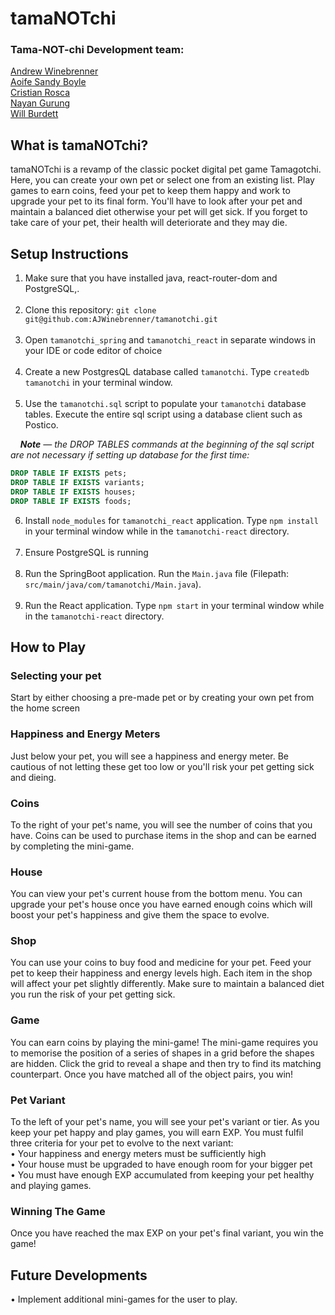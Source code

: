 # tamaNOTchi

### Tama-NOT-chi Development team: <br>
[Andrew Winebrenner](https://github.com/AJWinebrenner) <br> [Aoife Sandy Boyle](https://github.com/aoifeags) <br> [Cristian Rosca](https://github.com/Roscaaa) <br> [Nayan Gurung](https://github.com/Nayan-grg) <br> [Will Burdett](https://github.com/WillBurdett)

## What is tamaNOTchi?
tamaNOTchi is a revamp of the classic pocket digital pet game Tamagotchi. Here, you can create your own pet or select one from an existing list. Play games to earn coins, feed your pet to keep them happy and work to upgrade your pet to its final form. You'll have to look after your pet and maintain a balanced diet otherwise your pet will get sick. If you forget to take care of your pet, their health will deteriorate and they may die.
## Setup Instructions
1. Make sure that you have installed java, react-router-dom and PostgreSQL,. 
   <br><br>
2. Clone this repository:
   ``git clone git@github.com:AJWinebrenner/tamanotchi.git``<br><br>
3. Open ``tamanotchi_spring`` and ``tamanotchi_react`` in separate windows in your IDE or code editor of choice <br><br>
4. Create a new PostgresQL database called ``tamanotchi``. Type ``createdb tamanotchi`` in your terminal window. <br><br>
5. Use the ``tamanotchi.sql`` script to populate your ``tamanotchi`` database tables. Execute the entire sql script using a database client such as Postico.

&nbsp;&nbsp;&nbsp;&nbsp;_**Note** — the DROP TABLES commands at the beginning of the sql script are not necessary if setting up database for the first time:_
```sql
DROP TABLE IF EXISTS pets;
DROP TABLE IF EXISTS variants;
DROP TABLE IF EXISTS houses;
DROP TABLE IF EXISTS foods;
```
6. Install ``node_modules`` for ``tamanotchi_react`` application. Type ``npm install`` in your terminal window while in the ``tamanotchi-react`` directory. <br><br>
7. Ensure PostgreSQL is running <br><br>
8. Run the SpringBoot application. Run the ``Main.java`` file (Filepath: ``src/main/java/com/tamanotchi/Main.java``). <br><br>
9. Run the React application. Type ``npm start`` in your terminal window while in the ``tamanotchi-react`` directory.

## How to Play
### Selecting your pet
Start by either choosing a pre-made pet or by creating your own pet from the home screen

### Happiness and Energy Meters
Just below your pet, you will see a happiness and energy meter. Be cautious of not letting these get too low or you'll risk your pet getting sick and dieing.

### Coins
To the right of your pet's name, you will see the number of coins that you have. Coins can be used to purchase items in the shop and can be earned by completing the mini-game.

### House
You can view your pet's current house from the bottom menu. You can upgrade your pet's house once you have earned enough coins which will boost your pet's happiness and give them the space to evolve.

### Shop
You can use your coins to buy food and medicine for your pet. Feed your pet to keep their happiness and energy levels high. Each item in the shop will affect your pet slightly differently. Make sure to maintain a balanced diet you run the risk of your pet getting sick.

### Game
You can earn coins by playing the mini-game! The mini-game requires you to memorise the position of a series of shapes in a grid before the shapes are hidden. Click the grid to reveal a shape and then try to find its matching counterpart. Once you have matched all of the object pairs, you win!

### Pet Variant
To the left of your pet's name, you will see your pet's variant or tier. As you keep your pet happy and play games, you will earn EXP. You must fulfil three criteria for your pet to evolve to the next variant: <br>
• Your happiness and energy meters must be sufficiently high <br>
• Your house must be upgraded to have enough room for your bigger pet <br>
• You must have enough EXP accumulated from keeping your pet healthy and playing games.


### Winning The Game
Once you have reached the max EXP on your pet's final variant, you win the game!

## Future Developments
• Implement additional mini-games for the user to play.

